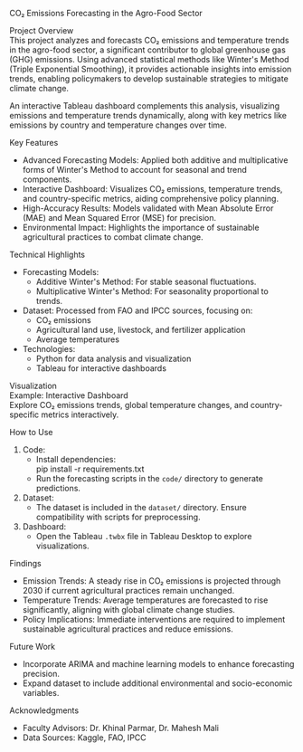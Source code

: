 CO₂ Emissions Forecasting in the Agro-Food Sector  

Project Overview  
This project analyzes and forecasts CO₂ emissions and temperature trends in the agro-food sector, a significant contributor to global greenhouse gas (GHG) emissions. Using advanced statistical methods like Winter's Method (Triple Exponential Smoothing), it provides actionable insights into emission trends, enabling policymakers to develop sustainable strategies to mitigate climate change.  

An interactive Tableau dashboard complements this analysis, visualizing emissions and temperature trends dynamically, along with key metrics like emissions by country and temperature changes over time.  

Key Features  
- Advanced Forecasting Models: Applied both additive and multiplicative forms of Winter's Method to account for seasonal and trend components.  
- Interactive Dashboard: Visualizes CO₂ emissions, temperature trends, and country-specific metrics, aiding comprehensive policy planning.  
- High-Accuracy Results: Models validated with Mean Absolute Error (MAE) and Mean Squared Error (MSE) for precision.  
- Environmental Impact: Highlights the importance of sustainable agricultural practices to combat climate change.  

Technical Highlights  
- Forecasting Models:  
  - Additive Winter's Method: For stable seasonal fluctuations.  
  - Multiplicative Winter's Method: For seasonality proportional to trends.  
- Dataset: Processed from FAO and IPCC sources, focusing on:  
  - CO₂ emissions  
  - Agricultural land use, livestock, and fertilizer application  
  - Average temperatures  
- Technologies:  
  - Python for data analysis and visualization  
  - Tableau for interactive dashboards  

Visualization  
Example: Interactive Dashboard   
Explore CO₂ emissions trends, global temperature changes, and country-specific metrics interactively.  

How to Use  
1. Code:  
   - Install dependencies:  
     pip install -r requirements.txt  
   - Run the forecasting scripts in the `code/` directory to generate predictions.  
2. Dataset:  
   - The dataset is included in the `dataset/` directory. Ensure compatibility with scripts for preprocessing.  
3. Dashboard:  
   - Open the Tableau `.twbx` file in Tableau Desktop to explore visualizations.  

Findings  
- Emission Trends: A steady rise in CO₂ emissions is projected through 2030 if current agricultural practices remain unchanged.  
- Temperature Trends: Average temperatures are forecasted to rise significantly, aligning with global climate change studies.  
- Policy Implications: Immediate interventions are required to implement sustainable agricultural practices and reduce emissions.  

Future Work  
- Incorporate ARIMA and machine learning models to enhance forecasting precision.  
- Expand dataset to include additional environmental and socio-economic variables.  

Acknowledgments  
- Faculty Advisors: Dr. Khinal Parmar, Dr. Mahesh Mali  
- Data Sources: Kaggle, FAO, IPCC  
